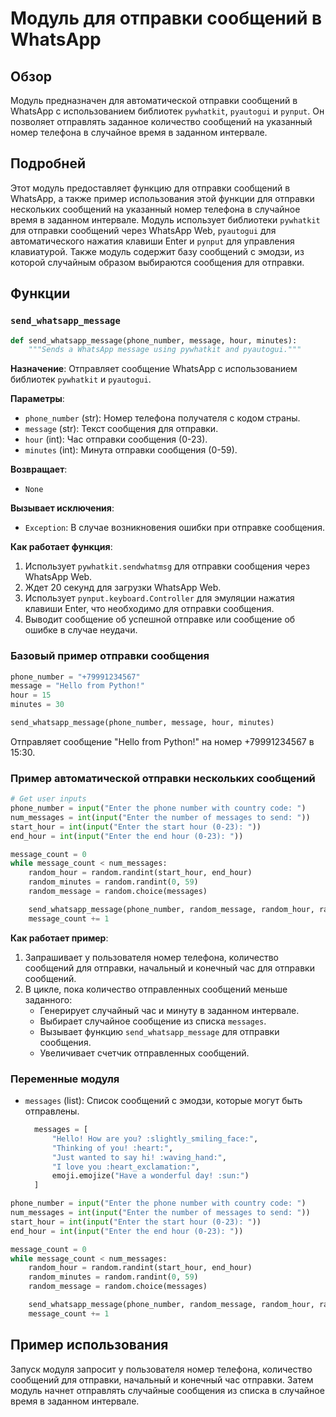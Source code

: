 # Модуль для отправки сообщений в WhatsApp

## Обзор

Модуль предназначен для автоматической отправки сообщений в WhatsApp с использованием библиотек `pywhatkit`, `pyautogui` и `pynput`. Он позволяет отправлять заданное количество сообщений на указанный номер телефона в случайное время в заданном интервале.

## Подробней

Этот модуль предоставляет функцию для отправки сообщений в WhatsApp, а также пример использования этой функции для отправки нескольких сообщений на указанный номер телефона в случайное время в заданном интервале.
Модуль использует библиотеки `pywhatkit` для отправки сообщений через WhatsApp Web, `pyautogui` для автоматического нажатия клавиши Enter и `pynput` для управления клавиатурой.
Также модуль содержит базу сообщений с эмодзи, из которой случайным образом выбираются сообщения для отправки.

## Функции

### `send_whatsapp_message`

```python
def send_whatsapp_message(phone_number, message, hour, minutes):
    """Sends a WhatsApp message using pywhatkit and pyautogui."""
```

**Назначение**: Отправляет сообщение WhatsApp с использованием библиотек `pywhatkit` и `pyautogui`.

**Параметры**:
- `phone_number` (str): Номер телефона получателя с кодом страны.
- `message` (str): Текст сообщения для отправки.
- `hour` (int): Час отправки сообщения (0-23).
- `minutes` (int): Минута отправки сообщения (0-59).

**Возвращает**:
- `None`

**Вызывает исключения**:
- `Exception`: В случае возникновения ошибки при отправке сообщения.

**Как работает функция**:
1. Использует `pywhatkit.sendwhatmsg` для отправки сообщения через WhatsApp Web.
2. Ждет 20 секунд для загрузки WhatsApp Web.
3. Использует `pynput.keyboard.Controller` для эмуляции нажатия клавиши Enter, что необходимо для отправки сообщения.
4. Выводит сообщение об успешной отправке или сообщение об ошибке в случае неудачи.

### Базовый пример отправки сообщения

```python
phone_number = "+79991234567"
message = "Hello from Python!"
hour = 15
minutes = 30

send_whatsapp_message(phone_number, message, hour, minutes)
```
Отправляет сообщение "Hello from Python!" на номер +79991234567 в 15:30.

### Пример автоматической отправки нескольких сообщений

```python
# Get user inputs
phone_number = input("Enter the phone number with country code: ")
num_messages = int(input("Enter the number of messages to send: "))
start_hour = int(input("Enter the start hour (0-23): "))
end_hour = int(input("Enter the end hour (0-23): "))

message_count = 0
while message_count < num_messages:
    random_hour = random.randint(start_hour, end_hour)
    random_minutes = random.randint(0, 59)
    random_message = random.choice(messages)

    send_whatsapp_message(phone_number, random_message, random_hour, random_minutes)
    message_count += 1
```

**Как работает пример**:
1. Запрашивает у пользователя номер телефона, количество сообщений для отправки, начальный и конечный час для отправки сообщений.
2. В цикле, пока количество отправленных сообщений меньше заданного:
   - Генерирует случайный час и минуту в заданном интервале.
   - Выбирает случайное сообщение из списка `messages`.
   - Вызывает функцию `send_whatsapp_message` для отправки сообщения.
   - Увеличивает счетчик отправленных сообщений.

### Переменные модуля

- `messages` (list): Список сообщений с эмодзи, которые могут быть отправлены.
  ```python
    messages = [
        "Hello! How are you? :slightly_smiling_face:",
        "Thinking of you! :heart:",
        "Just wanted to say hi! :waving_hand:",
        "I love you :heart_exclamation:",
        emoji.emojize("Have a wonderful day! :sun:")
    ]
  ```
```python
phone_number = input("Enter the phone number with country code: ")
num_messages = int(input("Enter the number of messages to send: "))
start_hour = int(input("Enter the start hour (0-23): "))
end_hour = int(input("Enter the end hour (0-23): "))

message_count = 0
while message_count < num_messages:
    random_hour = random.randint(start_hour, end_hour)
    random_minutes = random.randint(0, 59)
    random_message = random.choice(messages)

    send_whatsapp_message(phone_number, random_message, random_hour, random_minutes)
    message_count += 1
```
## Пример использования

Запуск модуля запросит у пользователя номер телефона, количество сообщений для отправки, начальный и конечный час отправки. Затем модуль начнет отправлять случайные сообщения из списка в случайное время в заданном интервале.
```